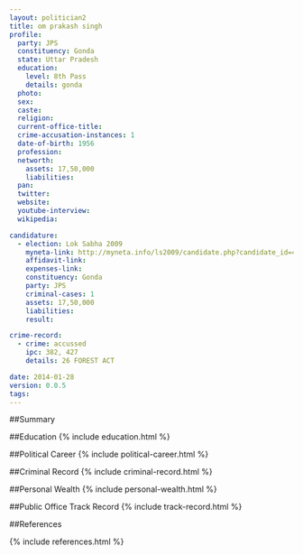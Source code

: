 ```yaml
---
layout: politician2
title: om prakash singh
profile: 
  party: JPS
  constituency: Gonda
  state: Uttar Pradesh
  education: 
    level: 8th Pass
    details: gonda
  photo: 
  sex: 
  caste: 
  religion: 
  current-office-title: 
  crime-accusation-instances: 1
  date-of-birth: 1956
  profession: 
  networth: 
    assets: 17,50,000
    liabilities: 
  pan: 
  twitter: 
  website: 
  youtube-interview: 
  wikipedia: 

candidature: 
  - election: Lok Sabha 2009
    myneta-link: http://myneta.info/ls2009/candidate.php?candidate_id=4057
    affidavit-link: 
    expenses-link: 
    constituency: Gonda 
    party: JPS
    criminal-cases: 1
    assets: 17,50,000
    liabilities: 
    result:  

crime-record: 
  - crime: accussed
    ipc: 382, 427
    details: 26 FOREST ACT 

date: 2014-01-28
version: 0.0.5
tags: 
---
```

##Summary


##Education
{% include education.html %}


##Political Career
{% include political-career.html %}


##Criminal Record
{% include criminal-record.html %}


##Personal Wealth
{% include personal-wealth.html %}


##Public Office Track Record
{% include track-record.html %}


##References


{% include references.html %}